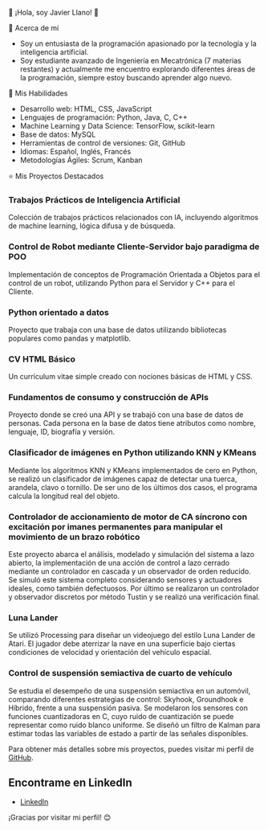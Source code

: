 👋 ¡Hola, soy Javier Llano! 👋

👤 Acerca de mí
- Soy un entusiasta de la programación apasionado por la tecnología y la inteligencia artificial.
- Soy estudiante avanzado de Ingeniería en Mecatrónica (7 materias restantes) y actualmente me encuentro explorando diferentes áreas de la programación, siempre estoy buscando aprender algo nuevo.

🌱 Mis Habilidades
- Desarrollo web: HTML, CSS, JavaScript
- Lenguajes de programación: Python, Java, C, C++
- Machine Learning y Data Science: TensorFlow, scikit-learn
- Base de datos: MySQL
- Herramientas de control de versiones: Git, GitHub
- Idiomas: Español, Inglés, Francés
- Metodologías Ágiles: Scrum, Kanban

⭐ Mis Proyectos Destacados
### Trabajos Prácticos de Inteligencia Artificial
Colección de trabajos prácticos relacionados con IA, incluyendo algoritmos de machine learning, lógica difusa y de búsqueda.

### Control de Robot mediante Cliente-Servidor bajo paradigma de POO
Implementación de conceptos de Programación Orientada a Objetos para el control de un robot, utilizando Python para el Servidor y C++ para el Cliente.

### Python orientado a datos
Proyecto que trabaja con una base de datos utilizando bibliotecas populares como pandas y matplotlib.

### CV HTML Básico
Un currículum vitae simple creado con nociones básicas de HTML y CSS.

### Fundamentos de consumo y construcción de APIs
Proyecto donde se creó una API y se trabajó con una base de datos de personas. Cada persona en la base de datos tiene atributos como nombre, lenguaje, ID, biografía y versión.

### Clasificador de imágenes en Python utilizando KNN y KMeans
Mediante los algoritmos KNN y KMeans implementados de cero en Python, se realizó un clasificador de imágenes capaz de detectar una tuerca, arandela, clavo o tornillo. De ser uno de los últimos dos casos, el programa calcula la longitud real del objeto.

### Controlador de accionamiento de motor de CA síncrono con excitación por imanes permanentes para manipular el movimiento de un brazo robótico
Este proyecto abarca el análisis, modelado y simulación del sistema a lazo abierto, la implementación de una acción de control a lazo cerrado mediante un controlador en cascada y un observador de orden reducido. Se simuló este sistema completo considerando sensores y actuadores ideales, como también defectuosos. Por último se realizaron un controlador y observador discretos por método Tustin y se realizó una verificación final.

### Luna Lander
Se utilizó Processing para diseñar un videojuego del estilo Luna Lander de Atari. El jugador debe aterrizar la nave en una superficie bajo ciertas condiciones de velocidad y orientación del vehículo espacial.

### Control de suspensión semiactiva de cuarto de vehículo
Se estudia el desempeño de una suspensión semiactiva en un automóvil, comparando diferentes estrategias de control: Skyhook, Groundhook e Híbrido, frente a una suspensión pasiva. Se modelaron los sensores con funciones cuantizadoras en C, cuyo ruido de cuantización se puede representar como ruido blanco uniforme. Se diseñó un filtro de Kalman para estimar todas las variables de estado a partir de las señales disponibles.


Para obtener más detalles sobre mis proyectos, puedes visitar mi perfil de [GitHub](https://github.com/javier-ll).

## Encontrame en LinkedIn
- [LinkedIn](https://www.linkedin.com/in/javier-llano-826ab9252/)

¡Gracias por visitar mi perfil! 😊

